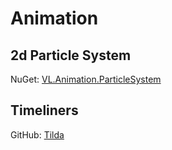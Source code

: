 # Animation

## 2d Particle System
NuGet: [VL.Animation.ParticleSystem](https://www.nuget.org/packages/VL.Animation.ParticleSystem)

## Timeliners

GitHub: [Tilda](https://github.com/nsynkde/Tilda)